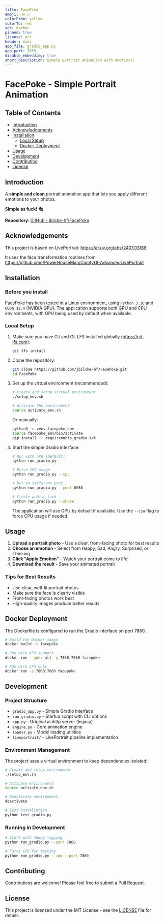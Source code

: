 ```yaml
---
title: FacePoke
emoji: 🙂‍↔️👈
colorFrom: yellow
colorTo: red
sdk: docker
pinned: true
license: mit
header: mini
app_file: gradio_app.py
app_port: 7860
disable_embedding: true
short_description: Simple portrait animation with emotions!
---
```


# FacePoke - Simple Portrait Animation

## Table of Contents

- [Introduction](#introduction)
- [Acknowledgements](#acknowledgements)
- [Installation](#installation)
  - [Local Setup](#local-setup)
  - [Docker Deployment](#docker-deployment)
- [Usage](#usage)
- [Development](#development)
- [Contributing](#contributing)
- [License](#license)

## Introduction

A **simple and clean** portrait animation app that lets you apply different emotions to your photos.

**Simple as fuck!** 🎭

**Repository**: [GitHub - jbilcke-hf/FacePoke](https://github.com/jbilcke-hf/FacePoke)

## Acknowledgements

This project is based on LivePortrait: https://arxiv.org/abs/2407.03168

It uses the face transformation routines from https://github.com/PowerHouseMan/ComfyUI-AdvancedLivePortrait

## Installation

### Before you install

FacePoke has been tested in a Linux environment, using `Python 3.10` and `CUDA 12.4` (NVIDIA GPU). The application supports both GPU and CPU environments, with GPU being used by default when available.

### Local Setup

1. Make sure you have Git and Git LFS installed globally (https://git-lfs.com):

   ```bash
   git lfs install
   ```

2. Clone the repository:
   ```bash
   git clone https://github.com/jbilcke-hf/FacePoke.git
   cd FacePoke
   ```

3. Set up the virtual environment (recommended):

   ```bash
   # Create and setup virtual environment
   ./setup_env.sh
   
   # Activate the environment
   source activate_env.sh
   ```

   Or manually:
   ```bash
   python3 -m venv facepoke_env
   source facepoke_env/bin/activate
   pip install -r requirements_gradio.txt
   ```

4. Start the simple Gradio interface:
   ```bash
   # Run with GPU (default)
   python run_gradio.py

   # Force CPU usage
   python run_gradio.py --cpu

   # Run on different port
   python run_gradio.py --port 8080

   # Create public link
   python run_gradio.py --share
   ```

   The application will use GPU by default if available. Use the `--cpu` flag to force CPU usage if needed.

## Usage

1. **Upload a portrait photo** - Use a clear, front-facing photo for best results
2. **Choose an emotion** - Select from Happy, Sad, Angry, Surprised, or Thinking
3. **Click "Apply Emotion"** - Watch your portrait come to life!
4. **Download the result** - Save your animated portrait

### Tips for Best Results

- Use clear, well-lit portrait photos
- Make sure the face is clearly visible
- Front-facing photos work best
- High-quality images produce better results

## Docker Deployment

The Dockerfile is configured to run the Gradio interface on port 7860.

```bash
# Build the Docker image
docker build -t facepoke .

# Run with GPU support
docker run --gpus all -p 7860:7860 facepoke

# Run with CPU only
docker run -p 7860:7860 facepoke
```

## Development

### Project Structure

- `gradio_app.py` - Simple Gradio interface
- `run_gradio.py` - Startup script with CLI options
- `app.py` - Original aiohttp server (legacy)
- `engine.py` - Core animation engine
- `loader.py` - Model loading utilities
- `liveportrait/` - LivePortrait pipeline implementation

### Environment Management

The project uses a virtual environment to keep dependencies isolated:

```bash
# Create and setup environment
./setup_env.sh

# Activate environment
source activate_env.sh

# Deactivate environment
deactivate

# Test installation
python test_gradio.py
```

### Running in Development

```bash
# Start with debug logging
python run_gradio.py --port 7860

# Force CPU for testing
python run_gradio.py --cpu --port 7860
```

## Contributing

Contributions are welcome! Please feel free to submit a Pull Request.

## License

This project is licensed under the MIT License - see the [LICENSE](LICENSE) file for details.
